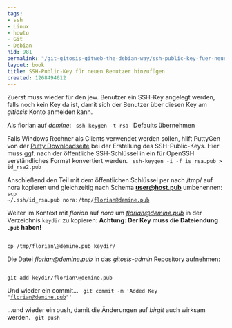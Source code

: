 ```yaml
---
tags:
- ssh
- Linux
- howto
- Git
- Debian
nid: 981
permalink: "/git-gitosis-gitweb-the-debian-way/ssh-public-key-fuer-neuen-benutzer-hinzufuegen.html"
layout: book
title: SSH-Public-Key für neuen Benutzer hinzufügen
created: 1268494612
---
```

Zuerst muss wieder für den jew. Benutzer ein SSH-Key angelegt werden, falls noch kein Key da ist, damit sich der Benutzer über diesen Key am <em>gitiosis</em> Konto anmelden kann. 

Als florian auf <em>demine</em>:
<code>
ssh-keygen -t rsa
</code>
Defaults übernehmen

Falls Windows Rechner als Clients verwendet werden sollen,
hilft PuttyGen von der <a href="http://www.chiark.greenend.org.uk/~sgtatham/putty/download.html">Putty Downloadseite</a> bei der Erstellung des SSH-Public-Keys.
Hier muss ggf. nach der öffentliche SSH-Schlüssel in ein für OpenSSH verständliches Format konvertiert werden.
<code>
ssh-keygen -i -f is_rsa.pub > id_rsa2.pub
</code>

Anschießend den Teil mit dem öffentlichen Schlüssel per nach /tmp/ auf nora kopieren und gleichzeitig nach Schema <b>user@host.pub</b> umbenennen:
<code>
scp ~/.ssh/id_rsa.pub nora:/tmp/florian@demine.pub
</code>


Weiter im Kontext mit <em>florian</em> auf <em>nora</em> um <em>florian@demine.pub</em> in der Verzeichnis <code>keydir</code> zu kopieren:
<strong>Achtung: Der Key muss die Dateiendung <code>.pub</code> haben!</strong>

<code>
cp /tmp/florian\@demine.pub keydir/
</code>

Die Datei <em>florian@demine.pub</em> in das <em>gitosis-admin</em> Repository aufnehmen:

<code>
git add keydir/florian\@demine.pub
</code>

Und wieder ein commit...
<code>
git commit -m 'Added Key "florian@demine.pub"'
</code>

...und wieder ein push, damit die Änderungen auf <em>birgit</em> auch wirksam werden.
<code>
git push
</code>
